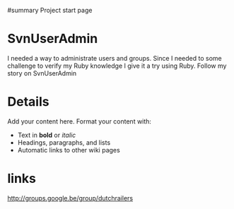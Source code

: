 ﻿#summary Project start page

# SvnUserAdmin #

I needed a way to administrate users and groups.  Since I needed to some
challenge to verify my Ruby knowledge I give it a try using Ruby.  Follow
my story on SvnUserAdmin


# Details #

Add your content here.  Format your content with:
  * Text in **bold** or _italic_
  * Headings, paragraphs, and lists
  * Automatic links to other wiki pages

# links #

http://groups.google.be/group/dutchrailers